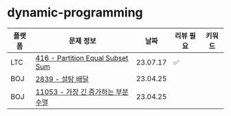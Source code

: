 # dynamic-programming
| 플랫폼  | 문제 정보                                                            | 날짜       | 리뷰 필요 | 키워드 |
|------|------------------------------------------------------------------|----------|-------|-----|
| LTC | [416 - Partition Equal Subset Sum](https://leetcode.com/problems/partition-equal-subset-sum/) | 23.07.17 | ✅ | |
| BOJ  | [2839 - 설탕 배달](https://www.acmicpc.net/problem/2839)             | 23.04.25 |  |  |
| BOJ  | [11053 - 가장 긴 증가하는 부분 수열](https://www.acmicpc.net/problem/11053) | 23.04.25 | |
